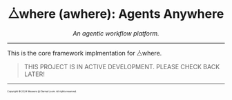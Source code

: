 <h1 align="center">⧊where (awhere): Agents Anywhere</h1>
<p align="center">
<em>An agentic workflow platform.</em>
</p>

---
This is the core framework implmentation for ⧊where.

> THIS PROJECT IS IN ACTIVE DEVELOPMENT. PLEASE CHECK BACK LATER!


---
<span style="font-size:4pt;">Copyright &copy; 2024 Weavers @ Eternal Loom. All rights reserved.</span>
